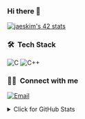 ### Hi there 👋

[![jaeskim's 42 stats](https://badge42.herokuapp.com/api/stats/kaye)](https://github.com/JaeSeoKim/badge42)

### 🛠 &nbsp;Tech Stack
![C](https://img.shields.io/badge/C-00599C?style=for-the-badge&logo=c&logoColor=white)
![C++](https://img.shields.io/badge/C%2B%2B-00599C?style=for-the-badge&logo=c%2B%2B&logoColor=white)

### 🤝🏻 &nbsp;Connect with me
<a href="mailto:kangkai.ye@hotmail.com"><img alt="Email" src="https://img.shields.io/badge/Email-kangkai.ye@hotmail.com-blue?style=flat-square&logo=microsoft-outlook"></a>

<details>
	<summary>Click for GitHub Stats</summary>
	<img alt = "GitHub Stats" src="https://github-readme-stats.vercel.app/api?username=kev-ye&show_icons=true&hide=issues&icon_color=000000&hide_border=true&title_color=5391FE&text_color=555">
	<br>
	<img alt = "Top Language" src="https://github-readme-stats.vercel.app/api/top-langs/?username=kev-ye&hide=html,&hide_border=true&title_color=5391FE&text_color=555"
</details>
